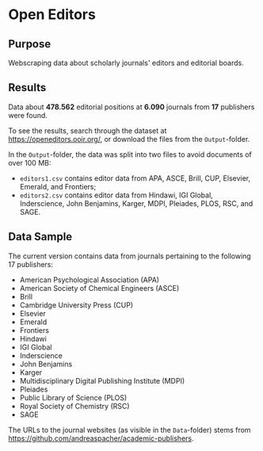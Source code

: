 # Open Editors

## Purpose

Webscraping data about scholarly journals' editors and editorial boards.

## Results

Data about **478.562** editorial positions at **6.090** journals from **17** publishers were found. 

To see the results, search through the dataset at https://openeditors.ooir.org/, or download the files from the `Output`-folder.

In the `Output`-folder, the data was split into two files to avoid documents of over 100 MB:
- `editors1.csv` contains editor data from APA, ASCE, Brill, CUP, Elsevier, Emerald, and Frontiers;
- `editors2.csv` contains editor data from Hindawi, IGI Global, Inderscience, John Benjamins, Karger, MDPI, Pleiades, PLOS, RSC, and SAGE.

## Data Sample

The current version contains data from journals pertaining to the following 17 publishers:

- American Psychological Association (APA)
- American Society of Chemical Engineers (ASCE)
- Brill
- Cambridge University Press (CUP)
- Elsevier
- Emerald
- Frontiers
- Hindawi
- IGI Global
- Inderscience
- John Benjamins
- Karger
- Multidisciplinary Digital Publishing Institute (MDPI)
- Pleiades
- Public Library of Science (PLOS)
- Royal Society of Chemistry (RSC)
- SAGE

The URLs to the journal websites (as visible in the `Data`-folder) stems from https://github.com/andreaspacher/academic-publishers.
